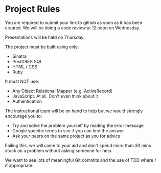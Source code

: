 # Project Rules

You are required to submit your link to github as soon as it has been created. We will be doing a code review at 12 noon on Wednesday.

Presentations will be held on Thursday.

The project must be built using only:
  - Sinatra
  - PostGRES SQL
  - HTML / CSS
  - Ruby

It must NOT use:
  - Any Object Relational Mapper (e.g. ActiveRecord)
  - JavaScript. At all. Don't even think about it
  - Authentication

The instructional team will be on hand to help but we would strongly encourage you to:
- Try and solve the problem yourself by reading the error message
- Google specific terms to see if you can find the answer
- Ask your peers on the same project as you for advice

Failing this, we will come to your aid and don't spend more than 30 mins stuck on a problem without asking someone for help.

We want to see lots of meaningful Git commits and the use of TDD where / if appropriate.